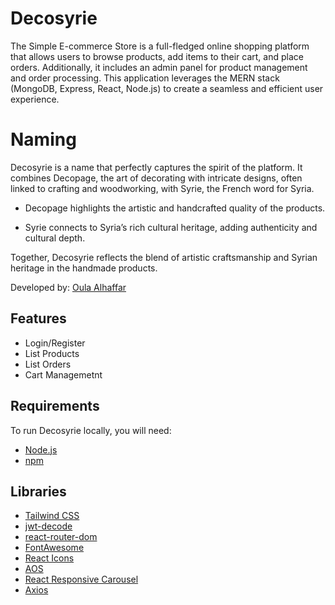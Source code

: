 # Decosyrie
The Simple E-commerce Store is a full-fledged online shopping platform that allows users to browse products, add items to their cart, and place orders. Additionally, it includes an admin panel for product management and order processing. This application leverages the MERN stack (MongoDB, Express, React, Node.js) to create a seamless and efficient user experience.

# Naming
Decosyrie is a name that perfectly captures the spirit of the platform. It combines Decopage, the art of decorating with intricate designs, often linked to crafting and woodworking, with Syrie, the French word for Syria.

- Decopage highlights the artistic and handcrafted quality of the products.

- Syrie connects to Syria’s rich cultural heritage, adding authenticity and cultural depth.

Together, Decosyrie reflects the blend of artistic craftsmanship and Syrian heritage in the handmade products.

Developed by: [Oula Alhaffar](https://www.linkedin.com/in/olaonline/)

## Features
- Login/Register
- List Products
- List Orders
- Cart Managemetnt 

## Requirements
To run Decosyrie locally, you will need:

- [Node.js](https://nodejs.org/)
- [npm](https://www.npmjs.com/)


## Libraries
- [Tailwind CSS](https://tailwindcss.com/)
- [jwt-decode](https://www.npmjs.com/package/jwt-decode)
- [react-router-dom](https://www.npmjs.com/package/react-router-dom)
- [FontAwesome](https://fontawesome.com/)
- [React Icons](https://react-icons.github.io/react-icons/)
- [AOS](https://michalsnik.github.io/aos/)
- [React Responsive Carousel](https://www.npmjs.com/package/react-responsive-carousel)
- [Axios](https://axios-http.com/)